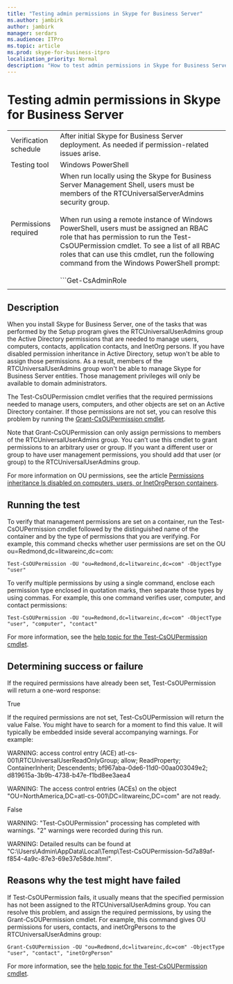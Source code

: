 ```yaml
---
title: "Testing admin permissions in Skype for Business Server"
ms.author: jambirk
author: jambirk
manager: serdars
ms.audience: ITPro
ms.topic: article
ms.prod: skype-for-business-itpro
localization_priority: Normal
description: "How to test admin permissions in Skype for Business Server"
---
```


# Testing admin permissions in Skype for Business Server

| | |
|--|--|
|Verification schedule|After initial Skype for Business Server deployment. As needed if permission-related issues arise.|
|Testing tool|Windows PowerShell|
|Permissions required|When run locally using the Skype for Business Server Management Shell, users must be members of the RTCUniversalServerAdmins security group.<br><br/>When run using a remote instance of Windows PowerShell, users must be assigned an RBAC role that has permission to run the Test-CsOUPermission cmdlet. To see a list of all RBAC roles that can use this cmdlet, run the following command from the Windows PowerShell prompt:<br/><br/>```Get-CsAdminRole | Where-Object {$_.Cmdlets -match "Test-CsOUPermission"}```|
|||

## Description

When you install Skype for Business Server, one of the tasks that was performed by the Setup program gives the RTCUniversalUserAdmins group the Active Directory permissions that are needed to manage users, computers, contacts, application contacts, and InetOrg persons. If you have disabled permission inheritance in Active Directory, setup won't be able to assign those permissions. As a result, members of the RTCUniversalUserAdmins group won't be able to manage Skype for Business Server entities. Those management privileges will only be available to domain administrators. 

The Test-CsOUPermission cmdlet verifies that the required permissions needed to manage users, computers, and other objects are set on an Active Directory container. If those permissions are not set, you can resolve this problem by running the [Grant-CsOUPermission cmdlet](https://docs.microsoft.com/en-us/powershell/module/skype/Grant-CsOUPermission). 

Note that Grant-CsOUPermission can only assign permissions to members of the RTCUniversalUserAdmins group. You can’t use this cmdlet to grant permissions to an arbitrary user or group. If you want a different user or group to have user management permissions, you should add that user (or group) to the RTCUniversalUserAdmins group. 

For more information on OU permissions, see the article [Permissions inheritance Is disabled on computers, users, or InetOrgPerson containers](https://technet.microsoft.com/en-us/library/gg412970(v=ocs.15).aspx).

## Running the test

To verify that management permissions are set on a container, run the Test-CsOUPermission cmdlet followed by the distinguished name of the container and by the type of permissions that you are verifying. For example, this command checks whether user permissions are set on the OU ou=Redmond,dc=litwareinc,dc=com:

`Test-CsOUPermission -OU "ou=Redmond,dc=litwareinc,dc=com" -ObjectType "user"`

To verify multiple permissions by using a single command, enclose each permission type enclosed in quotation marks, then separate those types by using commas. For example, this one command verifies user, computer, and contact permissions:

`Test-CsOUPermission -OU "ou=Redmond,dc=litwareinc,dc=com" -ObjectType "user", "computer", "contact"`

For more information, see the [help topic for the Test-CsOUPermission cmdlet](https://docs.microsoft.com/en-us/powershell/module/skype/test-csoupermission).

## Determining success or failure

If the required permissions have already been set, Test-CsOUPermission will return a one-word response:

True

If the required permissions are not set, Test-CsOUPermission will return the value False. You might have to search for a moment to find this value. It will typically be embedded inside several accompanying warnings. For example:

WARNING: access control entry (ACE) atl-cs-001\RTCUniversalUserReadOnlyGroup; allow; ReadProperty; ContainerInherit; Descendents; bf967aba-0de6-11d0-00aa003049e2; d819615a-3b9b-4738-b47e-f1bd8ee3aea4 

WARNING: The access control entries (ACEs) on the object "OU=NorthAmerica,DC=atl-cs-001\DC=litwareinc,DC=com" are not ready. 

False 

WARNING: "Test-CsOUPermission" processing has completed with warnings. "2" warnings were recorded during this run. 

WARNING: Detailed results can be found at "C:\Users\Admin\AppData\Local\Temp\Test-CsOUPermission-5d7a89af-f854-4a9c-87e3-69e37e58de.html". 

## Reasons why the test might have failed

If Test-CsOUPermission fails, it usually means that the specified permission has not been assigned to the RTCUniversalUserAdmins group. You can resolve this problem, and assign the required permissions, by using the Grant-CsOUPermission cmdlet. For example, this command gives OU permissions for users, contacts, and inetOrgPersons to the RTCUniversalUserAdmins group:

`Grant-CsOUPermission -OU "ou=Redmond,dc=litwareinc,dc=com" -ObjectType "user", "contact", "inetOrgPerson"`

For more information, see the [help topic for the Test-CsOUPermission cmdlet](https://docs.microsoft.com/en-us/powershell/module/skype/test-csoupermission).